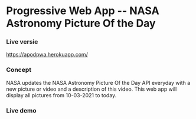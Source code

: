 # Progressive Web App -- NASA Astronomy Picture Of the Day

### Live versie
https://apodpwa.herokuapp.com/


### Concept
NASA updates the NASA Astronomy Picture Of the Day API everyday with a new picture or video and a description of this video. This web app will display all pictures from 10-03-2021 to today.

### Live demo


###
